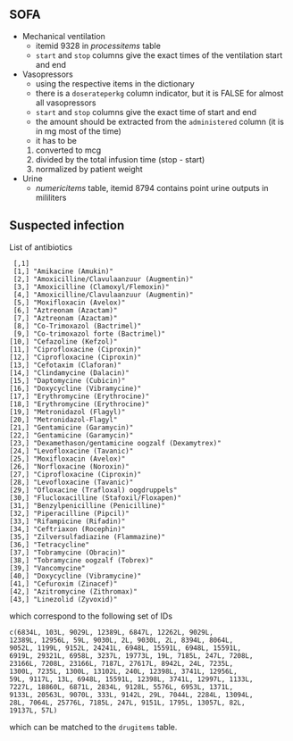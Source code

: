 ## SOFA

- Mechanical ventilation
  - itemid 9328 in _processitems_ table
  - `start` and `stop` columns give the exact times of the ventilation start and end
- Vasopressors
  - using the respective items in the dictionary
  - there is a `doserateperkg` column indicator, but it is FALSE for almost all vasopressors
  - `start` and `stop` columns give the exact time of start and end
  - the amount should be extracted from the `administered` column (it is in mg most of the time)
  - it has to be
  1. converted to mcg
  2. divided by the total infusion time (stop - start)
  3. normalized by patient weight
- Urine
  - _numericitems_ table, itemid 8794 contains point urine outputs in mililiters

## Suspected infection

List of antibiotics
```
 [,1]                                           
 [1,] "Amikacine (Amukin)"                           
 [2,] "Amoxicilline/Clavulaanzuur (Augmentin)"       
 [3,] "Amoxicilline (Clamoxyl/Flemoxin)"             
 [4,] "Amoxicilline/Clavulaanzuur (Augmentin)"       
 [5,] "Moxifloxacin (Avelox)"                        
 [6,] "Aztreonam (Azactam)"                          
 [7,] "Aztreonam (Azactam)"                          
 [8,] "Co-Trimoxazol (Bactrimel)"                    
 [9,] "Co-trimoxazol forte (Bactrimel)"              
[10,] "Cefazoline (Kefzol)"                          
[11,] "Ciprofloxacine (Ciproxin)"                    
[12,] "Ciprofloxacine (Ciproxin)"                    
[13,] "Cefotaxim (Claforan)"                         
[14,] "Clindamycine (Dalacin)"                       
[15,] "Daptomycine (Cubicin)"                        
[16,] "Doxycycline (Vibramycine)"                    
[17,] "Erythromycine (Erythrocine)"                  
[18,] "Erythromycine (Erythrocine)"                  
[19,] "Metronidazol (Flagyl)"                        
[20,] "Metronidazol-Flagyl"                          
[21,] "Gentamicine (Garamycin)"                      
[22,] "Gentamicine (Garamycin)"                      
[23,] "Dexamethason/gentamicine oogzalf (Dexamytrex)"
[24,] "Levofloxacine (Tavanic)"                      
[25,] "Moxifloxacin (Avelox)"                        
[26,] "Norfloxacine (Noroxin)"                       
[27,] "Ciprofloxacine (Ciproxin)"                    
[28,] "Levofloxacine (Tavanic)"                      
[29,] "Ofloxacine (Trafloxal) oogdruppels"           
[30,] "Flucloxacilline (Stafoxil/Floxapen)"          
[31,] "Benzylpenicilline (Penicilline)"              
[32,] "Piperacilline (Pipcil)"                       
[33,] "Rifampicine (Rifadin)"                        
[34,] "Ceftriaxon (Rocephin)"                        
[35,] "Zilversulfadiazine (Flammazine)"              
[36,] "Tetracycline"                                 
[37,] "Tobramycine (Obracin)"                        
[38,] "Tobramycine oogzalf (Tobrex)"                 
[39,] "Vancomycine"                                  
[40,] "Doxycycline (Vibramycine)"                    
[41,] "Cefuroxim (Zinacef)"                          
[42,] "Azitromycine (Zithromax)"                     
[43,] "Linezolid (Zyvoxid)"   
```
which correspond to the following set of IDs
```
c(6834L, 103L, 9029L, 12389L, 6847L, 12262L, 9029L,
12389L, 12956L, 59L, 9030L, 2L, 9030L, 2L, 8394L, 8064L,
9052L, 1199L, 9152L, 24241L, 6948L, 15591L, 6948L, 15591L,
6919L, 29321L, 6958L, 3237L, 19773L, 19L, 7185L, 247L, 7208L,
23166L, 7208L, 23166L, 7187L, 27617L, 8942L, 24L, 7235L,
1300L, 7235L, 1300L, 13102L, 240L, 12398L, 3741L, 12956L,
59L, 9117L, 13L, 6948L, 15591L, 12398L, 3741L, 12997L, 1133L,
7227L, 18860L, 6871L, 2834L, 9128L, 5576L, 6953L, 1371L,
9133L, 20563L, 9070L, 333L, 9142L, 29L, 7044L, 2284L, 13094L,
28L, 7064L, 25776L, 7185L, 247L, 9151L, 1795L, 13057L, 82L,
19137L, 57L)
```  
which can be matched to the `drugitems` table.
